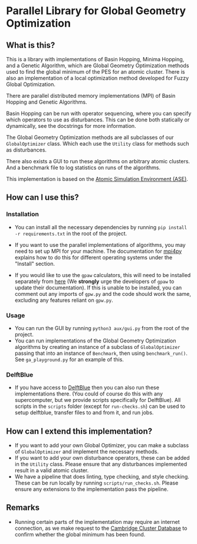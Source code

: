 # Parallel Library for Global Geometry Optimization

## What is this?
This is a library with implementations of Basin Hopping, Minima Hopping, and a Genetic Algorithm, which are Global Geometry Optimization methods used to find the global minimum of the PES for an atomic cluster. There is also an implementation of a local optimization method developed for Fuzzy Global Optimization.

There are parallel distributed memory implementations (MPI) of Basin Hopping and Genetic Algorithms.

Basin Hopping can be run with operator sequencing, where you can specify which operators to use as disturbances. This can be done both statically or dynamically, see the docstrings for more information.

The Global Geometry Optimization methods are all subclasses of our `GlobalOptimizer` class. Which each use the `Utility` class for methods such as disturbances.

There also exists a GUI to run these algorithms on arbitrary atomic clusters. And a benchmark file to log statistics on runs of the algorithms.

This implementation is based on the [Atomic Simulation Environment (ASE)](https://wiki.fysik.dtu.dk/ase/).

## How can I use this?

### Installation
- You can install all the necessary dependencies by running
`pip install -r requirements.txt`
in the root of the project.


- If you want to use the parallel implementations of algorithms, you may need to set up MPI for your machine. The documentation for [mpi4py](https://pypi.org/project/mpi4py/) explains how to do this for different operating systems under the "Install" section.


- If you would like to use the `gpaw` calculators, this will need to be installed separately from [here](https://gpaw.readthedocs.io/install.html) (We **strongly** urge the developers of `gpaw` to update their documentation). If this is unable to be installed, you can comment out any imports of `gpw.py` and the code should work the same, excluding any features reliant on `gpw.py`.

### Usage
- You can run the GUI by running `python3 aux/gui.py` from the root of the project.
- You can run implementations of the Global Geometry Optimization algorithms by creating an instance of a subclass of `GlobalOptimizer` passing that  into an instance of `Benchmark`, then using `benchmark_run()`. See `ga_playground.py` for an example of this.

### DelftBlue
- If you have access to [DelftBlue](https://doc.dhpc.tudelft.nl/delftblue/) then you can also run these implementations there. (You could of course do this with any supercomputer, but we provide scripts specifically for DelftBlue). All scripts in the `scripts` folder (except for `run-checks.sh`) can be used to setup delftblue, transfer files to and from it, and run jobs.

## How can I extend this implementation?
- If you want to add your own Global Optimizer, you can make a subclass of `GlobalOptimizer` and implement the necessary methods.
- If you want to add your own disturbance operators, these can be added in the `Utility` class. Please ensure that any disturbances implemented result in a valid atomic cluster.
- We have a pipeline that does linting, type checking, and style checking. These can be run locally by running `scripts/run_checks.sh`. Please ensure any extensions to the implementation pass the pipeline. 

## Remarks
- Running certain parts of the implementation may require an internet connection, as we make request to the [Cambridge Cluster Database](http://doye.chem.ox.ac.uk/jon/structures/LJ.html) to confirm whether the global minimum has been found.